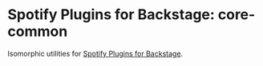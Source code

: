 # Spotify Plugins for Backstage: core-common

Isomorphic utilities for [Spotify Plugins for Backstage](https://backstage.spotify.com/plugins/).
